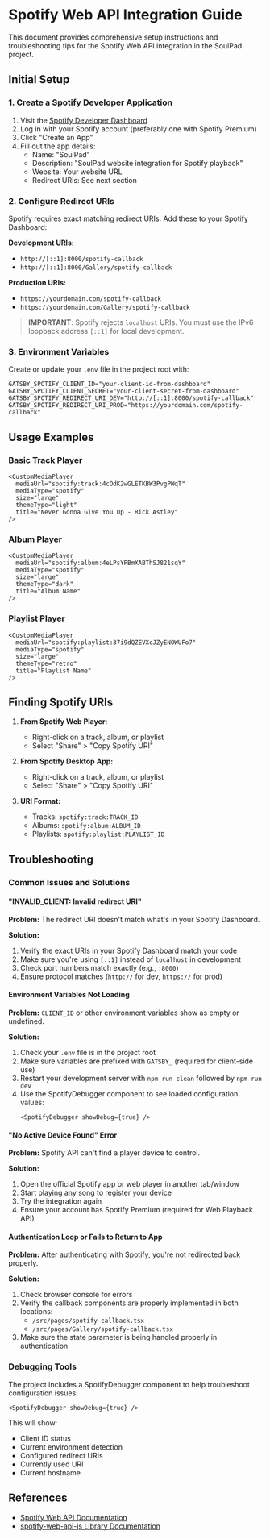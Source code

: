 # Spotify Web API Integration Guide

This document provides comprehensive setup instructions and troubleshooting tips for the Spotify Web API integration in the SoulPad project.

## Initial Setup

### 1. Create a Spotify Developer Application

1. Visit the [Spotify Developer Dashboard](https://developer.spotify.com/dashboard/)
2. Log in with your Spotify account (preferably one with Spotify Premium)
3. Click "Create an App"
4. Fill out the app details:
   - Name: "SoulPad"
   - Description: "SoulPad website integration for Spotify playback"
   - Website: Your website URL
   - Redirect URIs: See next section

### 2. Configure Redirect URIs

Spotify requires exact matching redirect URIs. Add these to your Spotify Dashboard:

**Development URIs:**

- `http://[::1]:8000/spotify-callback`
- `http://[::1]:8000/Gallery/spotify-callback`

**Production URIs:**

- `https://yourdomain.com/spotify-callback`
- `https://yourdomain.com/Gallery/spotify-callback`

> **IMPORTANT**: Spotify rejects `localhost` URIs. You must use the IPv6 loopback address `[::1]` for local development.

### 3. Environment Variables

Create or update your `.env` file in the project root with:

```
GATSBY_SPOTIFY_CLIENT_ID="your-client-id-from-dashboard"
GATSBY_SPOTIFY_CLIENT_SECRET="your-client-secret-from-dashboard"
GATSBY_SPOTIFY_REDIRECT_URI_DEV="http://[::1]:8000/spotify-callback"
GATSBY_SPOTIFY_REDIRECT_URI_PROD="https://yourdomain.com/spotify-callback"
```

## Usage Examples

### Basic Track Player

```tsx
<CustomMediaPlayer
  mediaUrl="spotify:track:4cOdK2wGLETKBW3PvgPWqT"
  mediaType="spotify"
  size="large"
  themeType="light"
  title="Never Gonna Give You Up - Rick Astley"
/>
```

### Album Player

```tsx
<CustomMediaPlayer
  mediaUrl="spotify:album:4eLPsYPBmXABThSJ821sqY"
  mediaType="spotify"
  size="large"
  themeType="dark"
  title="Album Name"
/>
```

### Playlist Player

```tsx
<CustomMediaPlayer
  mediaUrl="spotify:playlist:37i9dQZEVXcJZyENOWUFo7"
  mediaType="spotify"
  size="large"
  themeType="retro"
  title="Playlist Name"
/>
```

## Finding Spotify URIs

1. **From Spotify Web Player:**

   - Right-click on a track, album, or playlist
   - Select "Share" > "Copy Spotify URI"

2. **From Spotify Desktop App:**

   - Right-click on a track, album, or playlist
   - Select "Share" > "Copy Spotify URI"

3. **URI Format:**
   - Tracks: `spotify:track:TRACK_ID`
   - Albums: `spotify:album:ALBUM_ID`
   - Playlists: `spotify:playlist:PLAYLIST_ID`

## Troubleshooting

### Common Issues and Solutions

#### "INVALID_CLIENT: Invalid redirect URI"

**Problem:** The redirect URI doesn't match what's in your Spotify Dashboard.

**Solution:**

1. Verify the exact URIs in your Spotify Dashboard match your code
2. Make sure you're using `[::1]` instead of `localhost` in development
3. Check port numbers match exactly (e.g., `:8000`)
4. Ensure protocol matches (`http://` for dev, `https://` for prod)

#### Environment Variables Not Loading

**Problem:** `CLIENT_ID` or other environment variables show as empty or undefined.

**Solution:**

1. Check your `.env` file is in the project root
2. Make sure variables are prefixed with `GATSBY_` (required for client-side use)
3. Restart your development server with `npm run clean` followed by `npm run dev`
4. Use the SpotifyDebugger component to see loaded configuration values:
   ```tsx
   <SpotifyDebugger showDebug={true} />
   ```

#### "No Active Device Found" Error

**Problem:** Spotify API can't find a player device to control.

**Solution:**

1. Open the official Spotify app or web player in another tab/window
2. Start playing any song to register your device
3. Try the integration again
4. Ensure your account has Spotify Premium (required for Web Playback API)

#### Authentication Loop or Fails to Return to App

**Problem:** After authenticating with Spotify, you're not redirected back properly.

**Solution:**

1. Check browser console for errors
2. Verify the callback components are properly implemented in both locations:
   - `/src/pages/spotify-callback.tsx`
   - `/src/pages/Gallery/spotify-callback.tsx`
3. Make sure the state parameter is being handled properly in authentication

### Debugging Tools

The project includes a SpotifyDebugger component to help troubleshoot configuration issues:

```tsx
<SpotifyDebugger showDebug={true} />
```

This will show:

- Client ID status
- Current environment detection
- Configured redirect URIs
- Currently used URI
- Current hostname

## References

- [Spotify Web API Documentation](https://developer.spotify.com/documentation/web-api/)
- [spotify-web-api-js Library Documentation](https://github.com/JMPerez/spotify-web-api-js)
